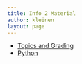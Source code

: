 ```yaml
---
title: Info 2 Material
author: kleinen
layout: page
---
```

* [Topics and Grading](topics_and_grading)
* [Python](python)
